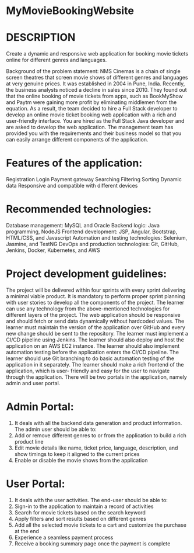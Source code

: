 # MyMovieBookingWebsite

# DESCRIPTION

Create a dynamic and responsive web application for booking movie tickets online for different genres and languages.

Background of the problem statement:
NMS Cinemas is a chain of single screen theatres that screen movie shows of different genres and languages at very genuine prices. It was established in 2004 in Pune, India. Recently, the business analysts noticed a decline in sales since 2010. They found out that the online booking of movie tickets from apps, such as BookMyShow and Paytm were gaining more profit by eliminating middlemen from the equation. As a result, the team decided to hire a Full Stack developer to develop an online movie ticket booking web application with a rich and user-friendly interface.
You are hired as the Full Stack Java developer and are asked to develop the web application. The management team has provided you with the requirements and their business model so that you can easily arrange different components of the application.

# Features of the application:

Registration
Login
Payment gateway
Searching
Filtering
Sorting
Dynamic data
Responsive and compatible with different devices

# Recommended technologies:

Database management: MySQL and Oracle
Backend logic: Java programming, NodeJS
Frontend development: JSP, Angular, Bootstrap, HTML/CSS, and Javascript
Automation and testing technologies: Selenium, Jasmine, and TestNG
DevOps and production technologies: Git, GitHub, Jenkins, Docker, Kubernetes, and AWS

# Project development guidelines:

The project will be delivered within four sprints with every sprint delivering a minimal viable product.
It is mandatory to perform proper sprint planning with user stories to develop all the components of the project.
The learner can use any technology from the above-mentioned technologies for different layers of the project.
The web application should be responsive and should fetch or send data dynamically without hardcoded values.
The learner must maintain the version of the application over GitHub and every new change should be sent to the repository.
The learner must implement a CI/CD pipeline using Jenkins.
The learner should also deploy and host the application on an AWS EC2 instance.
The learner should also implement automation testing before the application enters the CI/CD pipeline.
The learner should use Git branching to do basic automation testing of the application in it separately.
The learner should make a rich frontend of the application, which is user- friendly and easy for the user to navigate through the application.
There will be two portals in the application, namely admin and user portal.

# Admin Portal:
1. It deals with all the backend data generation and product information. The admin user should be able to:
2. Add or remove different genres to or from the application to build a rich product line
3. Edit movie details like name, ticket price, language, description, and show timings to keep it aligned to the current prices
4. Enable or disable the movie shows from the application

# User Portal:
1. It deals with the user activities. The end-user should be able to:
2. Sign-in to the application to maintain a record of activities
3. Search for movie tickets based on the search keyword
4. Apply filters and sort results based on different genres
5. Add all the selected movie tickets to a cart and customize the purchase at the end
6. Experience a seamless payment process
7. Receive a booking summary page once the payment is complete
